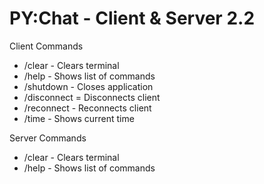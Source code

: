 # PY:Chat - Client & Server 2.2

Client Commands
- /clear - Clears terminal 
- /help - Shows list of commands
- /shutdown - Closes application
- /disconnect = Disconnects client
- /reconnect - Reconnects client
- /time - Shows current time

Server Commands
- /clear - Clears terminal
- /help - Shows list of commands


